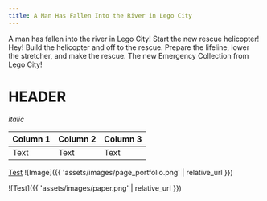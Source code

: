 ```yaml
---
title: A Man Has Fallen Into the River in Lego City
---
```

A man has fallen into the river in Lego City! Start the new rescue helicopter! Hey! Build the helicopter and off to the rescue. Prepare the lifeline, lower the stretcher, and make the rescue. The new Emergency Collection from Lego City!

# HEADER
*italic*


| Column 1 | Column 2 | Column 3 |
| -------- | -------- | -------- |
| Text     | Text     | Text     |

[Test](http://youtube.com)
![Image]({{ 'assets/images/page_portfolio.png' | relative_url }})

![Test]({{ 'assets/images/paper.png' | relative_url }})
